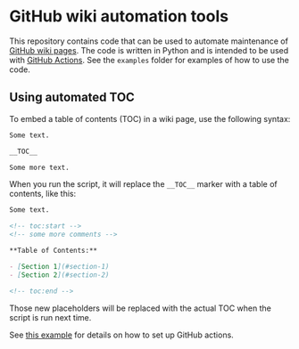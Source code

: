 # GitHub wiki automation tools

This repository contains code that can be used to automate maintenance of [GitHub wiki pages][1].
The code is written in Python and is intended to be used with [GitHub Actions][2].
See the `examples` folder for examples of how to use the code.


## Using automated TOC

To embed a table of contents (TOC) in a wiki page, use the following syntax:

```markdown
Some text.

__TOC__

Some more text.
```

When you run the script, it will replace the `__TOC__` marker with a table of contents, like this:

```markdown
Some text.

<!-- toc:start -->
<!-- some more comments -->

**Table of Contents:**

- [Section 1](#section-1)
- [Section 2](#section-2)

<!-- toc:end -->
```

Those new placeholders will be replaced with the actual TOC when the script is run next time.

See [this example](examples/update-wiki.yml) for details on how to set up GitHub actions.


[1]: https://docs.github.com/en/communities/documenting-your-project-with-wikis/about-wikis
[2]: https://github.com/features/actions
